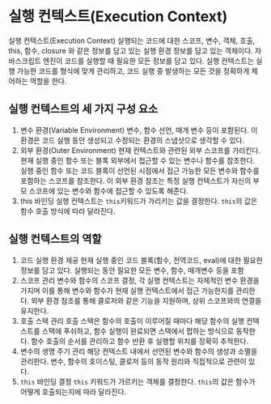 # 실행 컨텍스트(Execution Context)

실행 컨텍스트(Execution Context) 실행되는 코드에 대한 스코프, 변수, 객체, 호출, this, 함수, closure 와 같은 정보를 담고 있는 실행 환경 정보를 담고 있는 객체이다. 자바스크립트 엔진이 코드를 실행할 때 필요한 모든 정보를 담고 있다. 실행 컨텍스트는 실행 가능한 코드를 형식에 맞게 관리하고, 코드 실행 중 발생하는 모든 것을 정확하게 제어하는 역할을 한다.

## 실행 컨텍스트의 세 가지 구성 요소

1. 변수 환경(Variable Environment)
   변수, 함수 선언, 매개 변수 등이 포함된다. 이 환경은 코드 실행 동안 생성되고 수정되는 환경의 스냅샷으로 생각할 수 있다.
2. 외부 환경(Outer Environment)
   현재 컨텍스트와 관련된 외부 스코프를 가리킨다. 현재 실행 중인 함수 또는 블록 외부에서 접근할 수 있는 변수나 함수를 참조한다. 실행 중인 함수 또는 코드 블록이 선언된 시점에서 접근 가능한 모든 변수와 함수를 포함하는 스코프를 참조한다. 이 외부 환경 참조는 특정 실행 컨텍스트가 자신의 부모 스코프에 있는 변수와 함수에 접근할 수 있도록 해준다.
3. this 바인딩
   실행 컨텍스트는 `this`키워드가 가리키는 값을 결정한다. `this`의 값은 함수 호출 방식에 따라 달라진다. 

## 실행 컨텍스트의 역할

1. 코드 실행 환경 제공
   현재 실행 중인 코드 블록(함수, 전역코드, eval)에 대한 필요한 정보를 담고 있다. 실행되는 동안 필요한 모든 변수, 함수, 매개변수 등을 포함
2. 스코프 관리
   변수와 함수의 스코프 결정, 각 실행 컨텍스트는 자체적인 변수 환경을 가지며 이를 통해 변수와 함수가 현재 실행 컨텍스트에서 접근 가능한지를 관리한다. 외부 환경 참조를 통해 클로저와 같은 기능을 지원하며, 상위 스코프와의 연결을 유지한다.
3. 호출 스택 관리
   호출 스택은 함수의 호출이 이루어질 때마다 해당 함수의 실행 컨텍스트를 스택에 푸쉬하고, 함수 실행이 완료되면 스택에서 팝하는 방식으로 동작한다. 함수 호출의 순서를 관리하고 함수 반환 후 실행할 위치를 정확히 추적한다.
4. 변수의 생명 주기 관리
   해당 컨텍스트 내에서 선언된 변수와 함수의 생성과 소멸을 관리한다. 변수, 함수의 호이스팅, 클로저 등의 동작 원리와 직접적으로 관련이 있다.
5. `this` 바인딩 결정
   `this` 키워드가 가르키는 객체를 결정한다. `this`의 값은 함수가 어떻게 호출되는지에 따라 달라진다.
